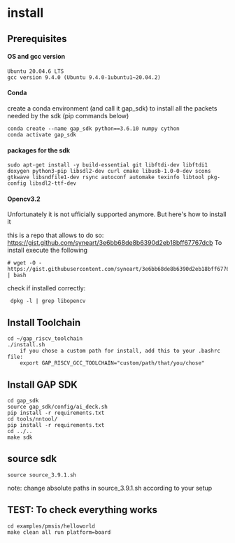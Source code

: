 # install

## Prerequisites 

#### OS and gcc version
```
Ubuntu 20.04.6 LTS
gcc version 9.4.0 (Ubuntu 9.4.0-1ubuntu1~20.04.2) 
```

#### Conda

create a conda environment (and call it gap_sdk) to install all the packets needed by the sdk (pip commands below)

```
conda create --name gap_sdk python==3.6.10 numpy cython
conda activate gap_sdk
```

#### packages for the sdk

```
sudo apt-get install -y build-essential git libftdi-dev libftdi1 doxygen python3-pip libsdl2-dev curl cmake libusb-1.0-0-dev scons gtkwave libsndfile1-dev rsync autoconf automake texinfo libtool pkg-config libsdl2-ttf-dev
```

#### Opencv3.2

Unfortunately it is not ufficially supported anymore. But here's how to install it

this is a repo that allows to do so: https://gist.github.com/syneart/3e6bb68de8b6390d2eb18bff67767dcb 
To install execute the following

```
# wget -O - https://gist.githubusercontent.com/syneart/3e6bb68de8b6390d2eb18bff67767dcb/raw/OpenCV3.2withContrib.sh | bash
```

check if installed correctly:
```
 dpkg -l | grep libopencv
```

## Install Toolchain

```
cd ~/gap_riscv_toolchain
./install.sh
	if you chose a custom path for install, add this to your .bashrc file:
	export GAP_RISCV_GCC_TOOLCHAIN="custom/path/that/you/chose"
```


## Install GAP SDK

```
cd gap_sdk
source gap_sdk/config/ai_deck.sh
pip install -r requirements.txt
cd tools/nntool/
pip install -r requirements.txt
cd ../..
make sdk
```
## source sdk

```
source source_3.9.1.sh
```

note: change absolute paths in source_3.9.1.sh according to your setup

## TEST: To check everything works

```
cd examples/pmsis/helloworld
make clean all run platform=board
```
